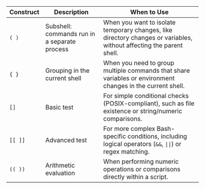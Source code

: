 | **Construct** | **Description**                              | **When to Use**                                                             |
|---------------|----------------------------------------------|-----------------------------------------------------------------------------|
| `( )`         | Subshell: commands run in a separate process | When you want to isolate temporary changes, like directory changes or variables, without affecting the parent shell. |
| `{ }`         | Grouping in the current shell                | When you need to group multiple commands that share variables or environment changes in the current shell.           |
| `[]`          | Basic test                                   | For simple conditional checks (POSIX-compliant), such as file existence or string/numeric comparisons.              |
| `[[ ]]`       | Advanced test                                | For more complex Bash-specific conditions, including logical operators (`&&`, `\|\|`) or regex matching.              |
| `(( ))`       | Arithmetic evaluation                        | When performing numeric operations or comparisons directly within a script.                                        |
